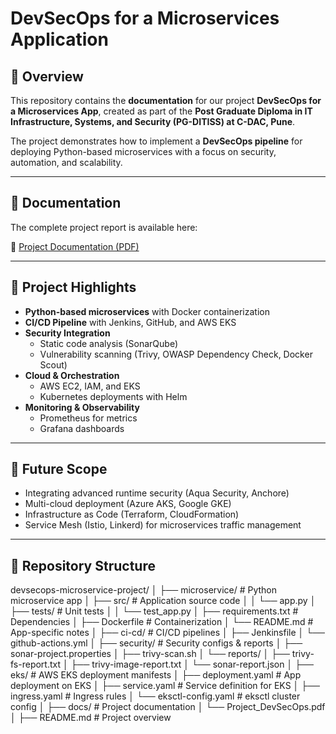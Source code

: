 # DevSecOps for a Microservices Application  

## 📌 Overview  
This repository contains the **documentation** for our project **DevSecOps for a Microservices App**, created as part of the **Post Graduate Diploma in IT Infrastructure, Systems, and Security (PG-DITISS) at C-DAC, Pune**.  

The project demonstrates how to implement a **DevSecOps pipeline** for deploying Python-based microservices with a focus on security, automation, and scalability.  

---

## 📖 Documentation  
The complete project report is available here:  

📄 [Project Documentation (PDF)](./docs/DevSecOps_Documentation.pdf)  

---

## 🚀 Project Highlights  
- **Python-based microservices** with Docker containerization  
- **CI/CD Pipeline** with Jenkins, GitHub, and AWS EKS  
- **Security Integration**  
  - Static code analysis (SonarQube)  
  - Vulnerability scanning (Trivy, OWASP Dependency Check, Docker Scout)  
- **Cloud & Orchestration**  
  - AWS EC2, IAM, and EKS  
  - Kubernetes deployments with Helm  
- **Monitoring & Observability**  
  - Prometheus for metrics  
  - Grafana dashboards  

---

## 🎯 Future Scope  
- Integrating advanced runtime security (Aqua Security, Anchore)  
- Multi-cloud deployment (Azure AKS, Google GKE)  
- Infrastructure as Code (Terraform, CloudFormation)  
- Service Mesh (Istio, Linkerd) for microservices traffic management  

---

## 📂 Repository Structure  
devsecops-microservice-project/
│
├── microservice/              # Python microservice app
│   ├── src/                   # Application source code
│   │   └── app.py
│   ├── tests/                 # Unit tests
│   │   └── test_app.py
│   ├── requirements.txt       # Dependencies
│   ├── Dockerfile             # Containerization
│   └── README.md              # App-specific notes
│
├── ci-cd/                     # CI/CD pipelines
│   ├── Jenkinsfile
│   └── github-actions.yml
│
├── security/                  # Security configs & reports
│   ├── sonar-project.properties
│   ├── trivy-scan.sh
│   └── reports/
│       ├── trivy-fs-report.txt
│       ├── trivy-image-report.txt
│       └── sonar-report.json
│
├── eks/                       # AWS EKS deployment manifests
│   ├── deployment.yaml        # App deployment on EKS
│   ├── service.yaml           # Service definition for EKS
│   ├── ingress.yaml           # Ingress rules 
│   └── eksctl-config.yaml     # eksctl cluster config
│
├── docs/                      # Project documentation
│   └── Project_DevSecOps.pdf
│
├── README.md                  # Project overview

